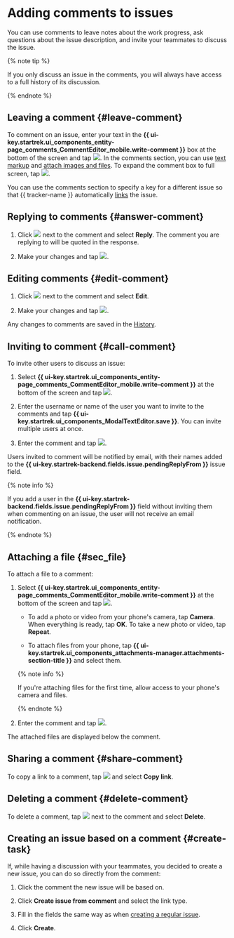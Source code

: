 # Adding comments to issues

You can use comments to leave notes about the work progress, ask questions about the issue description, and invite your teammates to discuss the issue.

{% note tip %}

If you only discuss an issue in the comments, you will always have access to a full history of its discussion.

{% endnote %}

## Leaving a comment {#leave-comment}

To comment on an issue, enter your text in the **{{ ui-key.startrek.ui_components_entity-page_comments_CommentEditor_mobile.write-comment }}** box at the bottom of the screen and tap ![](../../_assets/tracker/send.png). In the comments section, you can use [text markup](../user/markup.md) and [attach images and files](#sec_file). To expand the comment box to full screen, tap ![](../../_assets/tracker/open-text.png).

You can use the comments section to specify a key for a different issue so that {{ tracker-name }} automatically [links](ticket-links.md#add-link) the issue.

## Replying to comments {#answer-comment}

1. Click ![](../../_assets/horizontal-ellipsis.svg) next to the comment and select **Reply**. The comment you are replying to will be quoted in the response.

1. Make your changes and tap ![](../../_assets/tracker/send.png).

## Editing comments {#edit-comment}

1. Click ![](../../_assets/horizontal-ellipsis.svg) next to the comment and select **Edit**.

1. Make your changes and tap ![](../../_assets/tracker/send.png).

Any changes to comments are saved in the [History](../user/history.md).

## Inviting to comment {#call-comment}

To invite other users to discuss an issue:

1. Select **{{ ui-key.startrek.ui_components_entity-page_comments_CommentEditor_mobile.write-comment }}** at the bottom of the screen and tap ![](../../_assets/tracker/at.png).

1. Enter the username or name of the user you want to invite to the comments and tap **{{ ui-key.startrek.ui_components_ModalTextEditor.save }}**. You can invite multiple users at once.

1. Enter the comment and tap ![](../../_assets/tracker/send.png).

Users invited to comment will be notified by email, with their names added to the **{{ ui-key.startrek-backend.fields.issue.pendingReplyFrom }}** issue field.

{% note info %}

If you add a user in the **{{ ui-key.startrek-backend.fields.issue.pendingReplyFrom }}** field without inviting them when commenting on an issue, the user will not receive an email notification.

{% endnote %}

## Attaching a file {#sec_file}

To attach a file to a comment:

1. Select **{{ ui-key.startrek.ui_components_entity-page_comments_CommentEditor_mobile.write-comment }}** at the bottom of the screen and tap ![](../../_assets/tracker/pin.png).

   * To add a photo or video from your phone's camera, tap **Camera**. When everything is ready, tap **OK**. To take a new photo or video, tap **Repeat**.

   * To attach files from your phone, tap **{{ ui-key.startrek.ui_components_attachments-manager.attachments-section-title }}** and select them.

   {% note info %}

   If you're attaching files for the first time, allow access to your phone's camera and files.

   {% endnote %}

1. Enter the comment and tap ![](../../_assets/tracker/send.png).

The attached files are displayed below the comment.

## Sharing a comment {#share-comment}

To copy a link to a comment, tap ![](../../_assets/horizontal-ellipsis.svg) and select **Copy link**.

## Deleting a comment {#delete-comment}

To delete a comment, tap ![](../../_assets/horizontal-ellipsis.svg) next to the comment and select **Delete**.


## Creating an issue based on a comment {#create-task}

If, while having a discussion with your teammates, you decided to create a new issue, you can do so directly from the comment:

1. Click the comment the new issue will be based on.

1. Click **Create issue from comment** and select the link type.

1. Fill in the fields the same way as when [creating a regular issue](create-ticket.md#create-task).

1. Click **Create**.


